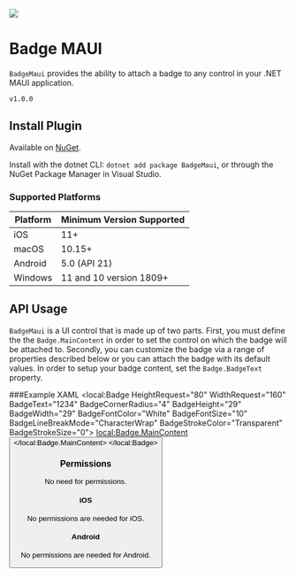 ![](<img width="107" height="77" alt="image" src="https://github.com/user-attachments/assets/d9fcf72b-5fe5-48fd-8bf5-fba0c1c9a9d8" />)
# Badge MAUI

`BadgeMaui` provides the ability to attach a badge to any control in your .NET MAUI application.

`v1.0.0`

## Install Plugin

Available on [NuGet](https://www.nuget.org/packages/BadgeMaui/).

Install with the dotnet CLI: `dotnet add package BadgeMaui`, or through the NuGet Package Manager in Visual Studio.

### Supported Platforms

| Platform | Minimum Version Supported |
|----------|---------------------------|
| iOS      | 11+                       |
| macOS    | 10.15+                    |
| Android  | 5.0 (API 21)              |
| Windows  | 11 and 10 version 1809+   |

## API Usage

`BadgeMaui` is a UI control that is made up of two parts.
First, you must define the the `Badge.MainContent` in order to set the control on which the badge will be attached to.
Secondly, you can customize the badge via a range of properties described below or you can attach the badge with its default values.
In order to setup your badge content, set the `Badge.BadgeText` property.

###Example XAML
<local:Badge HeightRequest="80" 
             WidthRequest="160" 
             BadgeText="1234" 
             BadgeCornerRadius="4" 
             BadgeHeight="29" 
             BadgeWidth="29"
             BadgeFontColor="White"
             BadgeFontSize="10"
             BadgeLineBreakMode="CharacterWrap"
             BadgeStrokeColor="Transparent"
             BadgeStrokeSize="0">
    <local:Badge.MainContent>
        <Button Text="Action"/>
    </local:Badge.MainContent>
</local:Badge>


### Permissions

No need for permissions.

#### iOS

No permissions are needed for iOS.

#### Android

No permissions are needed for Android.
